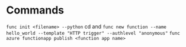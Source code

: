 # Commands

`func init <filename> --python`
cd and `func new function --name hello_world --template "HTTP trigger" --authlevel "anonymous"`
`func azure functionapp publish <function app name>`
